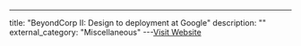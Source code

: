 ---
title: "BeyondCorp II: Design to deployment at Google"
description: ""
external_category: "Miscellaneous"
---[Visit Website](https://storage.googleapis.com/pub-tools-public-publication-data/pdf/44860.pdf)

